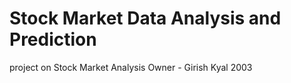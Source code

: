 # Stock Market Data Analysis and Prediction
project on Stock Market Analysis
Owner - Girish Kyal 2003

